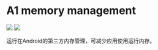 # A1 memory management

![](https://img.shields.io/badge/Android%208~13-Support-green)
![](https://img.shields.io/badge/arm64--v8a-Support-green)

运行在Android的第三方内存管理，可减少应用使用运行内存。